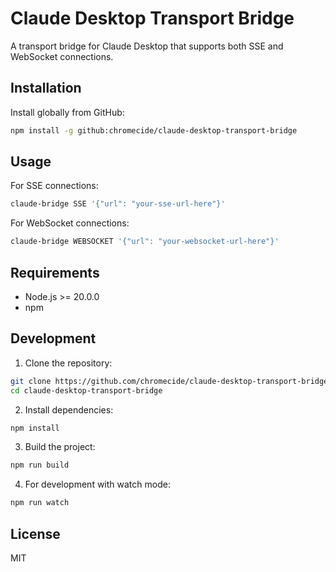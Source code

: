 # Claude Desktop Transport Bridge

A transport bridge for Claude Desktop that supports both SSE and WebSocket connections.

## Installation

Install globally from GitHub:

```bash
npm install -g github:chromecide/claude-desktop-transport-bridge
```

## Usage

For SSE connections:
```bash
claude-bridge SSE '{"url": "your-sse-url-here"}'
```

For WebSocket connections:
```bash
claude-bridge WEBSOCKET '{"url": "your-websocket-url-here"}'
```

## Requirements

- Node.js >= 20.0.0
- npm

## Development

1. Clone the repository:
```bash
git clone https://github.com/chromecide/claude-desktop-transport-bridge.git
cd claude-desktop-transport-bridge
```

2. Install dependencies:
```bash
npm install
```

3. Build the project:
```bash
npm run build
```

4. For development with watch mode:
```bash
npm run watch
```

## License

MIT